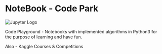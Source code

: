 # NoteBook - Code Park

![Jupyter Logo](https://jupyterhub.readthedocs.io/en/stable/_static/logo.png)

Code Playground - Notebooks with implemented algorithms in Python3 for the purpose of learning and have fun.

Also - Kaggle Courses & Competitions
